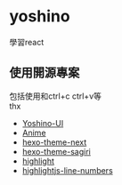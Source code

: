 # yoshino
學習react

## 使用開源專案
包括使用和ctrl+c ctrl+v等  
thx  

- [Yoshino-UI](https://github.com/Yoshino-UI/Yoshino)
- [Anime](https://github.com/juliangarnier/anime)
- [hexo-theme-next](https://github.com/next-theme/hexo-theme-next)
- [hexo-theme-sagiri](https://github.com/DIYgod/hexo-theme-sagiri)
- [highlight](https://github.com/highlightjs/highlight.js)
- [highlightjs-line-numbers](https://github.com/wcoder/highlightjs-line-numbers.js)